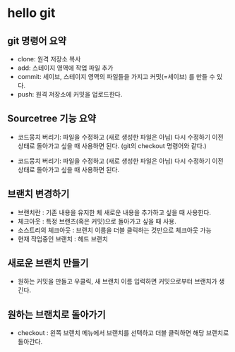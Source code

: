 # hello git

## git 명령어 요약

- clone: 원격 저장소 복사
- add: 스테이지 영역에 작업 파일 추가
- commit: 세이브, 스테이지 영역의 파일들을 가지고 커밋(=세이브) 를 만들 수 있다.
- push: 원격 저장소에 커밋을 업로드한다.

## Sourcetree 기능 요약


- 코드뭉치 버리기: 파일을 수정하고 (새로 생성한 파일은 아님) 다시 수정하기 이전 상태로 돌아가고 싶을 때 사용하면 된다. (git의 checkout 명령어와 같다.)

- 코드뭉치 버리기: 파일을 수정하고 (새로 생성한 파일은 아님) 다시 수정하기 이전 상태로 돌아가고 싶을 때 사용하면 된다. 


## 브랜치 변경하기

- 브랜치란 : 기존 내용을 유지한 체 새로운 내용을 추가하고 싶을 때 사용한다. 
- 체크아웃 : 특정 브랜츠(혹은 커밋)으로 돌아가고 싶을 때 사용.
- 소스트리의 체크아웃 : 브랜치 이름을 더블 클릭하는 것만으로 체크아웃 가능
- 현재 작업중인 브랜치 : 헤드 브랜치

## 새로운 브랜치 만들기 
- 원하는 커밋을 만들고 우클릭, 새 브랜치 이름 입력하면 커밋으로부터 브랜치가 생긴다.

## 원하는 브랜치로 돌아가기
- checkout : 왼쪽 브랜치 메뉴에서 브랜치를 선택하고 더블 클릭하면 해당 브랜치로 돌아간다.
 
